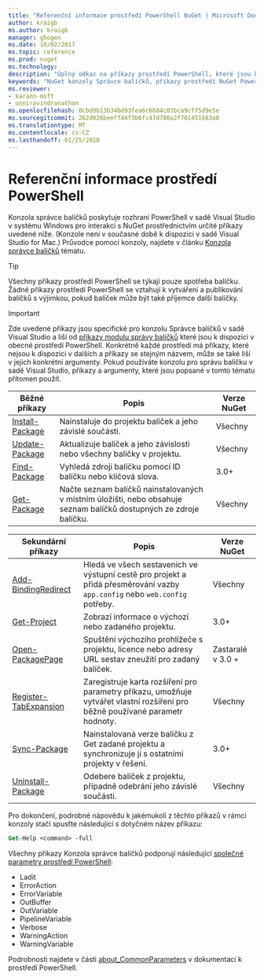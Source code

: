 ```yaml
---
title: "Referenční informace prostředí PowerShell NuGet | Microsoft Docs"
author: kraigb
ms.author: kraigb
manager: ghogen
ms.date: 10/02/2017
ms.topic: reference
ms.prod: nuget
ms.technology: 
description: "Úplný odkaz na příkazy prostředí PowerShell, které jsou k dispozici v konzoli správce balíčků NuGet v sadě Visual Studio."
keywords: "NuGet konzoly Správce balíčků, příkazy prostředí NuGet Powershell, referenční informace prostředí NuGet Powershell"
ms.reviewer:
- karann-msft
- unniravindranathan
ms.openlocfilehash: 0cbd9b13b34bd93fea6c6684c03bca9cff5d9e5e
ms.sourcegitcommit: 262d026beeffd4f3b6fc47d780a2f701451663a8
ms.translationtype: MT
ms.contentlocale: cs-CZ
ms.lasthandoff: 01/25/2018
---
```

# <a name="powershell-reference"></a>Referenční informace prostředí PowerShell

Konzola správce balíčků poskytuje rozhraní PowerShell v sadě Visual Studio v systému Windows pro interakci s NuGet prostřednictvím určité příkazy uvedené níže. (Konzole není v současné době k dispozici v sadě Visual Studio for Mac.) Průvodce pomocí konzoly, najdete v článku [Konzola správce balíčků](../tools/package-manager-console.md) tématu.

> [!Tip]
> Všechny příkazy prostředí PowerShell se týkají pouze spotřeba balíčku. Žádné příkazy prostředí PowerShell se vztahují k vytváření a publikování balíčků s výjimkou, pokud balíček může být také příjemce další balíčky.

> [!Important]
> Zde uvedené příkazy jsou specifické pro konzolu Správce balíčků v sadě Visual Studio a liší od [příkazy modulu správy balíčků](/powershell/module/packagemanagement/?view=powershell-6) které jsou k dispozici v obecné prostředí PowerShell. Konkrétně každé prostředí má příkazy, které nejsou k dispozici v dalších a příkazy se stejným názvem, může se také liší v jejich konkrétní argumenty. Pokud používáte konzolu pro správu balíčku v sadě Visual Studio, příkazy a argumenty, které jsou popsané v tomto tématu přítomen použít.

| Běžné příkazy | Popis | Verze NuGet |
| --- | --- | --- |
| [Install-Package](ps-ref-install-package.md) | Nainstaluje do projektu balíček a jeho závislé součásti. | Všechny |
| [Update-Package](ps-ref-update-package.md) | Aktualizuje balíček a jeho závislosti nebo všechny balíčky v projektu. | Všechny |
| [Find-Package](ps-ref-find-package.md) | Vyhledá zdroji balíčku pomocí ID balíčku nebo klíčová slova. | 3.0+ |
| [Get-Package](ps-ref-get-package.md) | Načte seznam balíčků nainstalovaných v místním úložišti, nebo obsahuje seznam balíčků dostupných ze zdroje balíčku. | Všechny |

| Sekundární příkazy | Popis | Verze NuGet |
| --- | --- | --- |
| [Add-BindingRedirect](ps-ref-add-bindingredirect.md) | Hledá ve všech sestaveních ve výstupní cestě pro projekt a přidá přesměrování vazby `app.config` nebo `web.config` potřeby. | Všechny |
| [Get-Project](ps-ref-get-project.md) | Zobrazí informace o výchozí nebo zadaného projektu. | 3.0+ |
| [Open-PackagePage](ps-ref-open-packagepage.md) | Spuštění výchozího prohlížeče s projektu, licence nebo adresy URL sestav zneužití pro zadaný balíček. | Zastaralé v 3.0 + |
| [Register-TabExpansion](ps-ref-register-tabexpansion.md) | Zaregistruje karta rozšíření pro parametry příkazu, umožňuje vytvářet vlastní rozšíření pro běžně používané parametr hodnoty. | Všechny |
| [Sync-Package](ps-ref-sync-package.md) | Nainstalovaná verze balíčku z Get zadané projektu a synchronizuje ji s ostatními projekty v řešení. | 3.0+ |
| [Uninstall-Package](ps-ref-uninstall-package.md) | Odebere balíček z projektu, případně odebrání jeho závislé součásti. | Všechny |

Pro dokončení, podrobné nápovědu k jakémukoli z těchto příkazů v rámci konzoly stačí spusťte následující s dotyčném název příkazu:

```ps
Get-Help <command> -full
```

Všechny příkazy Konzola správce balíčků podporují následující [společné parametry prostředí PowerShell](http://go.microsoft.com/fwlink/?LinkID=113216):

- Ladit
- ErrorAction
- ErrorVariable
- OutBuffer
- OutVariable
- PipelineVariable
- Verbose
- WarningAction
- WarningVariable

Podrobnosti najdete v části [about_CommonParameters](http://go.microsoft.com/fwlink/?LinkID=113216) v dokumentaci k prostředí PowerShell.
